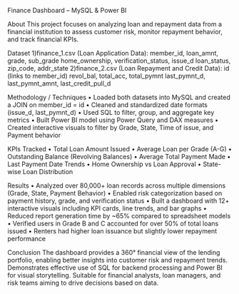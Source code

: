 Finance Dashboard – MySQL & Power BI

About
This project focuses on analyzing loan and repayment data from a financial institution to assess customer risk, monitor repayment behavior, and track financial KPIs.

Dataset
1)finance_1.csv (Loan Application Data):
member_id, loan_amnt, grade, sub_grade
home_ownership, verification_status, issue_d
loan_status, zip_code, addr_state
2)finance_2.csv (Loan Repayment and Credit Data):
id (links to member_id)
revol_bal, total_acc, total_pymnt
last_pymnt_d, last_pymnt_amnt, last_credit_pull_d

Methodology / Techniques
• Loaded both datasets into MySQL and created a JOIN on member_id = id
• Cleaned and standardized date formats (issue_d, last_pymnt_d)
• Used SQL to filter, group, and aggregate key metrics
• Built Power BI model using Power Query and DAX measures
• Created interactive visuals to filter by Grade, State, Time of issue, and Payment behavior

KPIs Tracked
• Total Loan Amount Issued
• Average Loan per Grade (A-G)
• Outstanding Balance (Revolving Balances)
• Average Total Payment Made
• Last Payment Date Trends
• Home Ownership vs Loan Approval
• State-wise Loan Distribution

Results
• Analyzed over 80,000+ loan records across multiple dimensions (Grade, State, Payment Behavior)
• Enabled risk categorization based on payment history, grade, and verification status
• Built a dashboard with 12+ interactive visuals including KPI cards, line trends, and bar graphs
• Reduced report generation time by ~65% compared to spreadsheet models
• Verified users in Grade B and C accounted for over 50% of total loans issued
• Renters had higher loan issuance but slightly lower repayment performance

Conclusion
The dashboard provides a 360° financial view of the lending portfolio, enabling better insights into customer risk and repayment trends.
Demonstrates effective use of SQL for backend processing and Power BI for visual storytelling. Suitable for financial analysts, loan managers, and risk teams aiming to drive decisions based on data.
